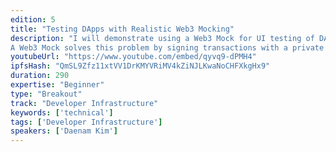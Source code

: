```yaml
---
edition: 5
title: "Testing DApps with Realistic Web3 Mocking"
description: "I will demonstrate using a Web3 Mock for UI testing of DApps. It can be difficult to test with actual transactions between the frontend and blockchain. This is because transactions must be signed by a private key, but UI testing frameworks cannot interact with Web3 providers to do so. 
A Web3 Mock solves this problem by signing transactions with a private key automatically and sending them to the blockchain. This offers developers better experiences writing blockchain apps. It uses open source technology and is compatible with a range of blockchain development environments including Ganache, PoA, and remote APIs like Infura. It is integrated with the popular TestCafe platform to perform full end-to-end DApp testing."
youtubeUrl: "https://www.youtube.com/embed/qyvq9-dPMH4"
ipfsHash: "QmSL9Zfz11xtVV1DrKMYVRiMV4kZiNJLKwaNoCHFXkgHx9"
duration: 290
expertise: "Beginner"
type: "Breakout"
track: "Developer Infrastructure"
keywords: ['technical']
tags: ['Developer Infrastructure']
speakers: ['Daenam Kim']
---
```

